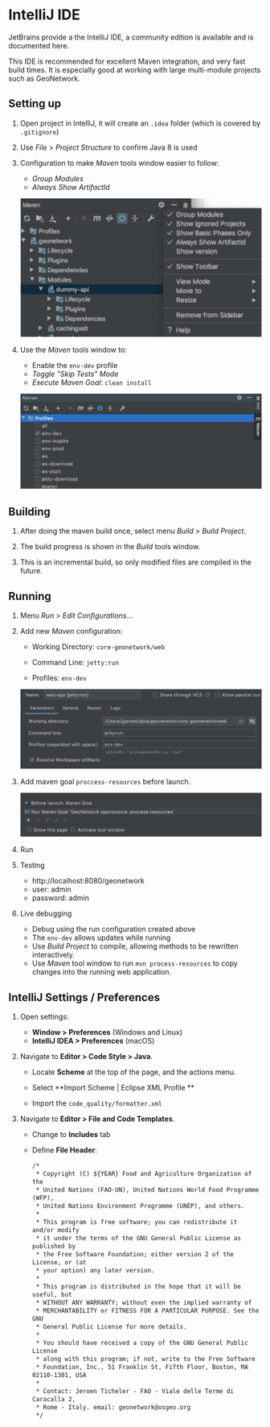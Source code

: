 # IntelliJ IDE

JetBrains provide a the IntelliJ IDE, a community edition is available and
is documented here.

This IDE is recommended for excellent Maven integration, and very fast build times. 
It is especially good at working with large multi-module projects such as GeoNetwork.

## Setting up

1. Open project in IntelliJ, it will create an `.idea` folder (which is covered by `.gitignore`)

2. Use *File* > *Project Structure* to confirm Java 8 is used

4. Configuration to make *Maven* tools window easier to follow:

   * *Group Modules*
   * *Always Show ArtifactId*

   ![configuration](intelij-maven-config.png)

5. Use the *Maven* tools window to:
   
   * Enable the `env-dev` profile
   * *Toggle "Skip Tests" Mode*
   * *Execute Maven Goal*: `clean install`
   
   ![env-dev profile](intelij-maven-env-dev-profile.png)

## Building

1. After doing the maven build once, select menu *Build* > *Build Project*.

2. The build progress is shown in the *Build* tools window.

3. This is an incremental build, so only modified files are compiled in the future.

## Running

1. Menu *Run* > *Edit Configurations...*

2. Add new *Maven* configuration:
   
   * Working Directory: `core-geonetwork/web`

   * Command Line: `jetty:run`

   * Profiles: `env-dev`
   
   ![maven run configuration](intelij-maven-configuration.png)
   
3. Add maven goal `proccess-resources` before launch.
   
   ![maven process-resources goal](intelij-maven-resources.png)

4. Run

5. Testing
   
   * http://localhost:8080/geonetwork
   * user: admin
   * password: admin

6. Live debugging
   
   * Debug using the run configuration created above
   * The `env-dev` allows updates while running
   * Use *Build Project* to compile, allowing methods to be rewritten interactively.
   * Use *Maven* tool window to run `mvn process-resources` to
     copy changes into the running web application.

## IntelliJ Settings / Preferences

1. Open settings:
   
   * **Window > Preferences** (Windows and Linux)
   * **IntelliJ IDEA > Preferences** (macOS)

2. Navigate to **Editor > Code Style > Java**.
   
   * Locate **Scheme** at the top of the page, and the actions menu.
     
   * Select **Import Scheme | Eclipse XML Profile **
   
   * Import the `code_quality/formatter.xml`

3. Navigate to **Editor > File and Code Templates**.
   
   * Change to **Includes** tab
     
   * Define **File Header**:
   
     ```
     /*
      * Copyright (C) ${YEAR} Food and Agriculture Organization of the
      * United Nations (FAO-UN), United Nations World Food Programme (WFP),
      * United Nations Environment Programme (UNEP), and others.
      *
      * This program is free software; you can redistribute it and/or modify
      * it under the terms of the GNU General Public License as published by
      * the Free Software Foundation; either version 2 of the License, or (at
      * your option) any later version.
      *
      * This program is distributed in the hope that it will be useful, but
      * WITHOUT ANY WARRANTY; without even the implied warranty of
      * MERCHANTABILITY or FITNESS FOR A PARTICULAR PURPOSE. See the GNU
      * General Public License for more details.
      *
      * You should have received a copy of the GNU General Public License
      * along with this program; if not, write to the Free Software
      * Foundation, Inc., 51 Franklin St, Fifth Floor, Boston, MA 02110-1301, USA
      *
      * Contact: Jeroen Ticheler - FAO - Viale delle Terme di Caracalla 2,
      * Rome - Italy. email: geonetwork@osgeo.org
      */
     ```
